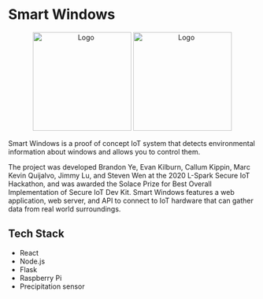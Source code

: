# Smart Windows

<p align="center">
    <img src="https://yebrandon.com/assets/img/smartwindows.png" alt="Logo" height="200">
  <img src = "https://scontent.fymy1-1.fna.fbcdn.net/v/t1.0-9/s960x960/83949030_10157811132038397_3179733936142024704_o.jpg?_nc_cat=107&_nc_sid=340051&_nc_ohc=bAWpz_RyVKwAX9TFwOq&_nc_ht=scontent.fymy1-1.fna&tp=7&oh=a6e0f2aec4b32534d1e1b0d9e52a069a&oe=5F8975F7"alt="Logo" height="200" >
  </p>

Smart Windows is a proof of concept IoT system that detects environmental information about windows and allows you to control them.

The project was developed Brandon Ye, Evan Kilburn, Callum Kippin, Marc Kevin Quijalvo, Jimmy Lu, and Steven Wen at the 2020 L-Spark Secure IoT Hackathon, and was awarded the Solace Prize for Best Overall Implementation of Secure IoT Dev Kit. Smart Windows features a web application, web server, and API to connect to IoT hardware that can gather data from real world surroundings.

## Tech Stack

- React 
- Node.js
- Flask
- Raspberry Pi
- Precipitation sensor
